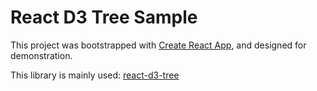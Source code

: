 # React D3 Tree Sample

This project was bootstrapped with [Create React App](https://github.com/facebook/create-react-app),
and designed for demonstration.

This library is mainly used: [react-d3-tree](https://github.com/bkrem/react-d3-tree)